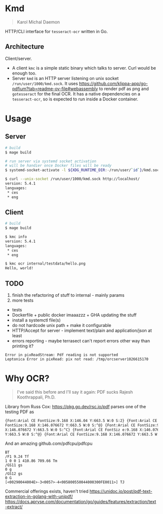 # Kmd

> Karol Michal Daemon

HTTP/CLI interface for `tesseract-ocr` written in Go.

## Architecture

Client/server.

 * A client `kmc` is a simple static binary which talks to server. Curl would be
   enough too.
 * Server `kmd` is an HTTP server listening on unix socket `/run/user/1000/kmd.sock`. It uses
   https://github.com/klippa-app/go-pdfium?tab=readme-ov-file#webassembly to
   render pdf as png and `gotesseract` for the final OCR. It has a native dependencies
   on a `tesseract-ocr`, so is expected to run inside a Docker container.

# Usage

## Server

```sh
# build
$ mage build

# run server via systemd socket activation
# will be handier once Docker files will be ready
$ systemd-socket-activate -l ${XDG_RUNTIME_DIR:-/run/user/`id`}/kmd.sock ./kmd

$ curl --unix-socket /run/user/1000/kmd.sock http://localhost/
version: 5.4.1
languages:
 * ces
 * eng
```

## Client

```sh
# build
$ mage build

$ kmc info
version: 5.4.1
languages:
 * ces
 * eng

$ kmc ocr internal/testdata/hello.png
Hello, world!
```

## TODO

 1. finish the refactoring of stuff to internal - mainly params
 3. more tests

 * tests
 * Dockerfile + public docker imaaazzz + GHA updating the stuff
 * install a systemctl file(s)
 * do not hardcode unix path + make it configurable
 * HTTP/Accept for server - implement text/plain and application/json at least
 * errors reporting - maybe terrasect can't report errors other way than printing it?

```
Error in pixReadStream: Pdf reading is not supported
Leptonica Error in pixRead: pix not read: /tmp/orcserver1026615170
```

# Why OCR?

> I've said this before and I'll say it again: PDF sucks
> Rajesh Koothrappali, Ph.D.

Library from Russ Cox: https://pkg.go.dev/rsc.io/pdf parses one of the testing PDF as

```txt
{Font:Arial CE FontSize:9.168 X:146.04 Y:663.5 W:0 S:2} {Font:Arial CE
FontSize:9.168 X:146.076672 Y:663.5 W:0 S:^@} {Font:Arial CE FontSize:9.168
X:146.076672 Y:663.5 W:0 S:^C} {Font:Arial CE FontSiz e:9.168 X:146.076672
Y:663.5 W:0 S:^@} {Font:Arial CE FontSize:9.168 X:146.076672 Y:663.5 W:0 S:^W} 
```

And an amazing github.com/pdfcpu/pdfcpu

```
BT
/F1 9.24 Tf
1 0 0 1 410.86 709.66 Tm
/GS11 gs
0 g
/GS12 gs
0 G
[<00290044004E>-3<0057>-4<005800550044000300FE0011>] TJ
```

Commercial offerings exists, haven't tried
https://unidoc.io/post/pdf-text-extraction-in-golang-with-unipdf/
https://docs.apryse.com/documentation/go/guides/features/extraction/text-extract/
